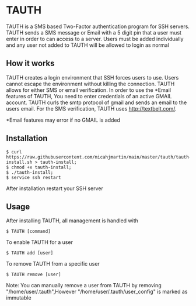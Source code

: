# TAUTH

TAUTH is a SMS based Two-Factor authentication program for SSH servers. TAUTH sends a SMS message or Email with a 5 digit pin that a user must enter in order to can access to a server. Users must be added individually and any user not added to TAUTH will be allowed to login as normal

## How it works

TAUTH creates a login environment that SSH forces users to use. Users cannot escape the environment without killing the connection. TAUTH allows for either SMS or email verification. In order to use the *Email features of TAUTH, You need to enter credentials of an active GMAIL account. TAUTH curls the smtp protocol of gmail and sends an email to the users email. For the SMS verification, TAUTH uses http://textbelt.com/.

*Email features may  error if no GMAIL is added

## Installation

	$ curl https://raw.githubusercontent.com/micahjmartin/main/master/tauth/tauth-install.sh > tauth-install;
	$ chmod +x tauth-install;
	$ ./tauth-install;
    $ service ssh restart

After installation restart your SSH server

## Usage

After installing TAUTH, all management is handled with

	$ TAUTH [command]

To enable TAUTH for a user

	$ TAUTH add [user]

To remove TAUTH from a specific user

	$ TAUTH remove [user]

Note: You can manually remove a user from TAUTH by removing "/home/user/.tauth",However "/home/user/.tauth/user_config" is marked as immutable